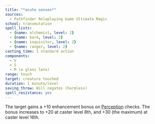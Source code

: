 ```yaml
---
title: "*acute senses*"
sources:
  - Pathfinder Roleplaying Game Ultimate Magic
school: transmutation
spell_lists:
  - {name: alchemist, level: 2}
  - {name: bard, level: 2}
  - {name: inquisitor, level: 2}
  - {name: ranger, level: 2}
casting_time: 1 standard action
components:
  - V
  - S
  - M (a glass lens)
range: touch
target: creature touched
duration: 1 minute/level
saving_throw: Will negates (harmless)
spell_resistance: yes
---
```


The target gains a +10 enhancement bonus on [Perception](/skills/perception/) checks. The bonus increases to +20 at caster level 8th, and +30 (the maximum) at caster level 16th.

